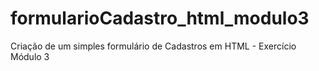 # formularioCadastro_html_modulo3
Criação de um simples formulário de Cadastros em HTML - Exercício Módulo 3 

